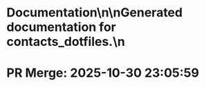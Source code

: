 # Documentation\n\nGenerated documentation for contacts_dotfiles.\n

# PR Merge: 2025-10-30 23:05:59
